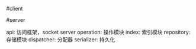#client




#server

api: 访问框架，socket server
operation: 操作模块
index: 索引模块
repository: 存储模块
    dispatcher: 分配器
    serializer: 持久化